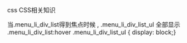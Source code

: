 css
CSS相关知识

当.menu_li_div_list得到焦点时候 , .menu_li_div_list_ul 全部显示
.menu_li_div_list:hover .menu_li_div_list_ul { display: block;}
